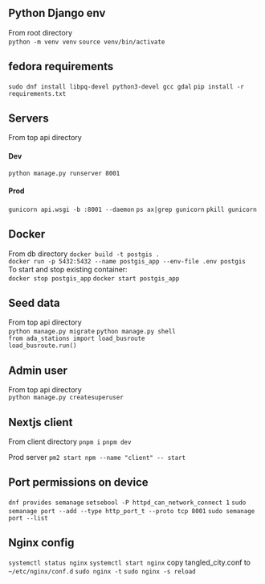 ## Python Django env
From root directory  
`python -m venv venv`
`source venv/bin/activate`  
## fedora requirements
```sudo dnf install libpq-devel python3-devel gcc gdal```
`pip install -r requirements.txt`

## Servers
From top api directory
#### Dev
```python manage.py runserver 8001```
#### Prod
`gunicorn api.wsgi -b :8001 --daemon`
`ps ax|grep gunicorn`
`pkill gunicorn`

## Docker
From db directory
`docker build -t postgis .`  
`docker run -p 5432:5432 --name postgis_app --env-file .env postgis`  
To start and stop existing container:  
`docker stop postgis_app`
`docker start postgis_app`

## Seed data
From top api directory  
`python manage.py migrate`
`python manage.py shell`  
`from ada_stations import load_busroute`  
`load_busroute.run()`

## Admin user
From top api directory  
`python manage.py createsuperuser`  

## Nextjs client
From client directory
```pnpm i```
```pnpm dev```

Prod server
```pm2 start npm --name "client" -- start```

## Port permissions on device
```dnf provides semanage```
```setsebool -P httpd_can_network_connect 1```
```sudo semanage port --add --type http_port_t --proto tcp 8001```
```sudo semanage port --list```

## Nginx config
```systemctl status nginx```
```systemctl start nginx```
copy tangled_city.conf to `~/etc/nginx/conf.d`
```sudo nginx -t```
```sudo nginx -s reload```
